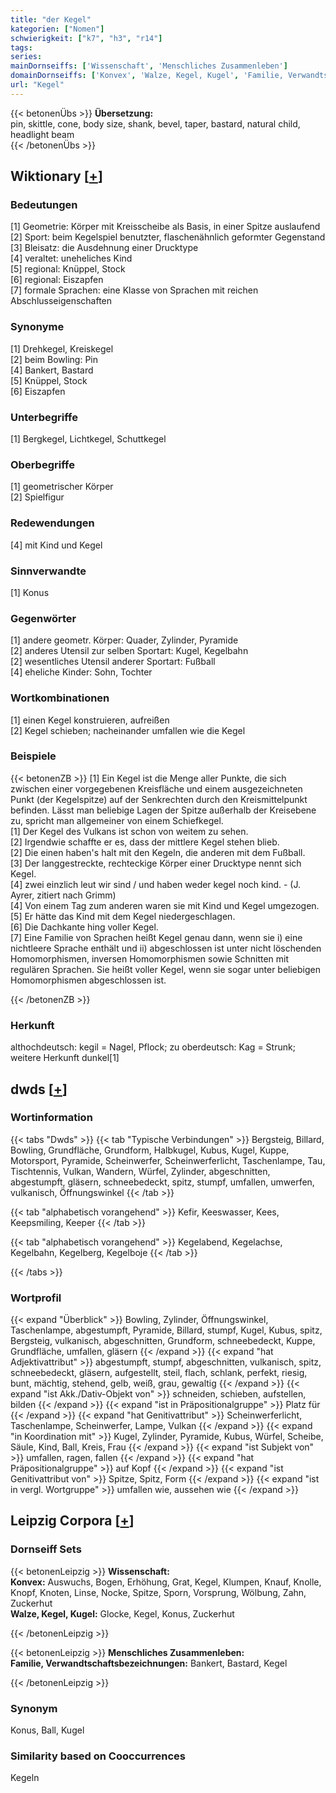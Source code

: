 ```yaml
---
title: "der Kegel"
kategorien: ["Nomen"]
schwierigkeit: ["k7", "h3", "r14"]
tags:
series:
mainDornseiffs: ['Wissenschaft', 'Menschliches Zusammenleben']
domainDornseiffs: ['Konvex', 'Walze, Kegel, Kugel', 'Familie, Verwandtschaftsbezeichnungen']
url: "Kegel"
---
```


{{< betonenÜbs >}}
**Übersetzung:**  
pin, skittle, cone, body size, shank, bevel, taper, bastard, natural child, headlight beam  
{{< /betonenÜbs >}}

## Wiktionary [[+](https://de.wiktionary.org/wiki/Kegel)]

### Bedeutungen
[1] Geometrie: Körper mit Kreisscheibe als Basis, in einer Spitze auslaufend  
[2] Sport: beim Kegelspiel benutzter, flaschenähnlich geformter Gegenstand  
[3] Bleisatz: die Ausdehnung einer Drucktype  
[4] veraltet: uneheliches Kind  
[5] regional: Knüppel, Stock  
[6] regional: Eiszapfen  
[7] formale Sprachen: eine Klasse von Sprachen mit reichen Abschlusseigenschaften  

### Synonyme
[1] Drehkegel, Kreiskegel  
[2] beim Bowling: Pin  
[4] Bankert, Bastard  
[5] Knüppel, Stock  
[6] Eiszapfen  

### Unterbegriffe
[1] Bergkegel, Lichtkegel, Schuttkegel  

### Oberbegriffe
[1] geometrischer Körper  
[2] Spielfigur  

### Redewendungen
[4] mit Kind und Kegel  

### Sinnverwandte
[1] Konus  

### Gegenwörter
[1] andere geometr. Körper: Quader, Zylinder, Pyramide  
[2] anderes Utensil zur selben Sportart: Kugel, Kegelbahn  
[2] wesentliches Utensil anderer Sportart: Fußball  
[4] eheliche Kinder: Sohn, Tochter  

### Wortkombinationen
[1] einen Kegel konstruieren, aufreißen  
[2] Kegel schieben; nacheinander umfallen wie die Kegel  

### Beispiele
{{< betonenZB >}}
[1] Ein Kegel ist die Menge aller Punkte, die sich zwischen einer vorgegebenen Kreisfläche und einem ausgezeichneten Punkt (der Kegelspitze) auf der Senkrechten durch den Kreismittelpunkt befinden. Lässt man beliebige Lagen der Spitze außerhalb der Kreisebene zu, spricht man allgemeiner von einem Schiefkegel.  
[1] Der Kegel des Vulkans ist schon von weitem zu sehen.  
[2] Irgendwie schaffte er es, dass der mittlere Kegel stehen blieb.  
[2] Die einen haben's halt mit den Kegeln, die anderen mit dem Fußball.  
[3] Der langgestreckte, rechteckige Körper einer Drucktype nennt sich Kegel.  
[4] zwei einzlich leut wir sind / und haben weder kegel noch kind. - (J. Ayrer, zitiert nach Grimm)  
[4] Von einem Tag zum anderen waren sie mit Kind und Kegel umgezogen.  
[5] Er hätte das Kind mit dem Kegel niedergeschlagen.  
[6] Die Dachkante hing voller Kegel.  
[7] Eine Familie von Sprachen heißt Kegel genau dann, wenn sie i) eine nichtleere Sprache enthält und ii) abgeschlossen ist unter nicht löschenden Homomorphismen, inversen Homomorphismen sowie Schnitten mit regulären Sprachen. Sie heißt voller Kegel, wenn sie sogar unter beliebigen Homomorphismen abgeschlossen ist.  

{{< /betonenZB >}}
### Herkunft
althochdeutsch: kegil = Nagel, Pflock; zu oberdeutsch: Kag = Strunk; weitere Herkunft dunkel[1]  



## dwds [[+](https://www.dwds.de/wb/Kegel)]

### Wortinformation
{{< tabs "Dwds" >}}
{{< tab "Typische Verbindungen" >}}
Bergsteig, Billard, Bowling, Grundfläche, Grundform, Halbkugel, Kubus, Kugel, Kuppe, Motorsport, Pyramide, Scheinwerfer, Scheinwerferlicht, Taschenlampe, Tau, Tischtennis, Vulkan, Wandern, Würfel, Zylinder, abgeschnitten, abgestumpft, gläsern, schneebedeckt, spitz, stumpf, umfallen, umwerfen, vulkanisch, Öffnungswinkel
{{< /tab >}}

{{< tab "alphabetisch vorangehend" >}}
Kefir, Keeswasser, Kees, Keepsmiling, Keeper
{{< /tab >}}

{{< tab "alphabetisch vorangehend" >}}
Kegelabend, Kegelachse, Kegelbahn, Kegelberg, Kegelboje
{{< /tab >}}

{{< /tabs >}}

### Wortprofil
{{< expand "Überblick" >}} Bowling, Zylinder, Öffnungswinkel, Taschenlampe, abgestumpft, Pyramide, Billard, stumpf, Kugel, Kubus, spitz, Bergsteig, vulkanisch, abgeschnitten, Grundform, schneebedeckt, Kuppe, Grundfläche, umfallen, gläsern {{< /expand >}}
{{< expand "hat Adjektivattribut" >}} abgestumpft, stumpf, abgeschnitten, vulkanisch, spitz, schneebedeckt, gläsern, aufgestellt, steil, flach, schlank, perfekt, riesig, bunt, mächtig, stehend, gelb, weiß, grau, gewaltig {{< /expand >}}
{{< expand "ist Akk./Dativ-Objekt von" >}} schneiden, schieben, aufstellen, bilden {{< /expand >}}
{{< expand "ist in Präpositionalgruppe" >}} Platz für {{< /expand >}}
{{< expand "hat Genitivattribut" >}} Scheinwerferlicht, Taschenlampe, Scheinwerfer, Lampe, Vulkan {{< /expand >}}
{{< expand "in Koordination mit" >}} Kugel, Zylinder, Pyramide, Kubus, Würfel, Scheibe, Säule, Kind, Ball, Kreis, Frau {{< /expand >}}
{{< expand "ist Subjekt von" >}} umfallen, ragen, fallen {{< /expand >}}
{{< expand "hat Präpositionalgruppe" >}} auf Kopf {{< /expand >}}
{{< expand "ist Genitivattribut von" >}} Spitze, Spitz, Form {{< /expand >}}
{{< expand "ist in vergl. Wortgruppe" >}} umfallen wie, aussehen wie {{< /expand >}}

## Leipzig Corpora [[+](https://corpora.uni-leipzig.de/en/res?word=Kegel&corpusId=deu_newscrawl-public_2018)]

### Dornseiff Sets
{{< betonenLeipzig >}}
**Wissenschaft:**  
**Konvex:** Auswuchs, Bogen, Erhöhung, Grat, Kegel, Klumpen, Knauf, Knolle, Knopf, Knoten, Linse, Nocke, Spitze, Sporn, Vorsprung, Wölbung, Zahn, Zuckerhut  
**Walze, Kegel, Kugel:** Glocke, Kegel, Konus, Zuckerhut  

{{< /betonenLeipzig >}}


{{< betonenLeipzig >}}
**Menschliches Zusammenleben:**  
**Familie, Verwandtschaftsbezeichnungen:** Bankert, Bastard, Kegel  

{{< /betonenLeipzig >}}

### Synonym
Konus, Ball, Kugel


### Similarity based on Cooccurrences
Kegeln

